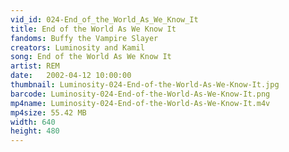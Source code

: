 ```yaml
---
vid_id: 024-End_of_the_World_As_We_Know_It
title: End of the World As We Know It
fandoms: Buffy the Vampire Slayer
creators: Luminosity and Kamil
song: End of the World As We Know It
artist: REM
date:   2002-04-12 10:00:00
thumbnail: Luminosity-024-End-of-the-World-As-We-Know-It.jpg
barcode: Luminosity-024-End-of-the-World-As-We-Know-It.png
mp4name: Luminosity-024-End-of-the-World-As-We-Know-It.m4v
mp4size: 55.42 MB
width: 640
height: 480
---
```



  